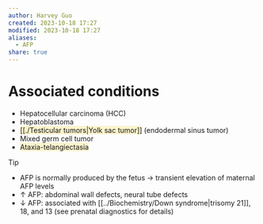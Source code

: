 ```yaml
---
author: Harvey Guo
created: 2023-10-18 17:27
modified: 2023-10-18 17:27
aliases:
  - AFP
share: true
---
```


# Associated conditions
- Hepatocellular carcinoma (HCC)
- Hepatoblastoma
- <span style="background:rgba(240, 200, 0, 0.2)">[[./Testicular tumors|Yolk sac tumor]]</span> (endodermal sinus tumor)
- Mixed germ cell tumor
- <span style="background:rgba(240, 200, 0, 0.2)">Ataxia-telangiectasia</span>
>[!tip] 
>- AFP is normally produced by the fetus → transient elevation of maternal AFP levels
>- ↑ AFP: abdominal wall defects, neural tube defects
>- ↓ AFP: associated with [[../Biochemistry/Down syndrome|trisomy 21]], 18, and 13 (see prenatal diagnostics for details)
